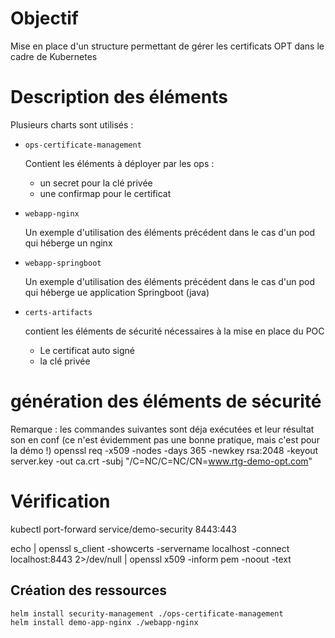 # Objectif

Mise en place d'un structure permettant de gérer les certificats OPT dans le cadre de Kubernetes

# Description des éléments

Plusieurs charts sont utilisés :

* `ops-certificate-management`

    Contient les éléments à déployer par les ops :
    - un secret pour la clé privée
    - une confirmap pour le certificat

* `webapp-nginx`

    Un exemple d'utilisation des éléments précédent dans le cas d'un pod qui héberge un nginx

* `webapp-springboot`

    Un exemple d'utilisation des éléments précédent dans le cas d'un pod qui héberge ue application Springboot (java)

* `certs-artifacts`

    contient les éléments de sécurité nécessaires à la mise en place du POC

    - Le certificat auto signé
    - la clé privée


# génération des éléments de sécurité

Remarque : les commandes suivantes sont déja exécutées et leur résultat son en conf (ce n'est évidemment pas une bonne pratique, mais c'est pour la démo !)
openssl req -x509 -nodes -days 365 -newkey rsa:2048 -keyout  server.key -out ca.crt -subj "/C=NC/C=NC/CN=www.rtg-demo-opt.com" 

# Vérification

kubectl port-forward service/demo-security 8443:443

echo | openssl s_client -showcerts -servername localhost -connect localhost:8443 2>/dev/null | openssl x509 -inform pem -noout -text



## Création des ressources

```
helm install security-management ./ops-certificate-management
helm install demo-app-nginx ./webapp-nginx
```
